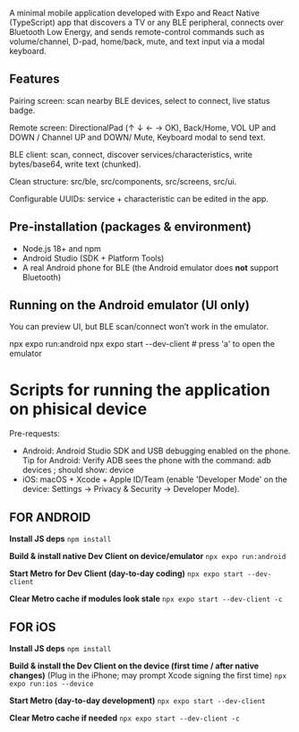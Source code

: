 A minimal mobile application developed with Expo and React Native (TypeScript) app that discovers a TV or any BLE peripheral, connects over Bluetooth Low Energy, and sends remote-control commands such as volume/channel, D-pad, home/back, mute, and text input via a modal keyboard.

## Features

Pairing screen: scan nearby BLE devices, select to connect, live status badge.

Remote screen: DirectionalPad (↑ ↓ ← → OK), Back/Home, VOL UP and DOWN / Channel UP and DOWN/ Mute, Keyboard modal to send text.

BLE client: scan, connect, discover services/characteristics, write bytes/base64, write text (chunked).

Clean structure: src/ble, src/components, src/screens, src/ui.

Configurable UUIDs: service + characteristic can be edited in the app.

## Pre-installation (packages & environment)

- Node.js 18+ and npm  
- Android Studio (SDK + Platform Tools)  
- A real Android phone for BLE (the Android emulator does **not** support Bluetooth)

## Running on the Android emulator (UI only)

You can preview UI, but BLE scan/connect won’t work in the emulator.


npx expo run:android
npx expo start --dev-client   # press 'a' to open the emulator


# Scripts for running the application on phisical device
Pre-requests:
- Android: Android Studio SDK and USB debugging enabled on the phone.
  Tip for Android: Verify ADB sees the phone with the command: adb devices ; should show: <serial>  device
- iOS: macOS + Xcode + Apple ID/Team (enable 'Developer Mode' on the device: Settings → Privacy & Security → Developer Mode).

## FOR ANDROID
  **Install JS deps**
``` npm install ```

  **Build & install native Dev Client on device/emulator**
``` npx expo run:android ```

  **Start Metro for Dev Client (day-to-day coding)**
``` npx expo start --dev-client ```

  **Clear Metro cache if modules look stale**
``` npx expo start --dev-client -c ```

## FOR iOS
  **Install JS deps**
``` npm install ```

  **Build & install the Dev Client on the device (first time / after native changes)**
(Plug in the iPhone; may prompt Xcode signing the first time)
``` npx expo run:ios --device ```

**Start Metro (day-to-day development)**
``` npx expo start --dev-client ```

**Clear Metro cache if needed**
``` npx expo start --dev-client -c ```
